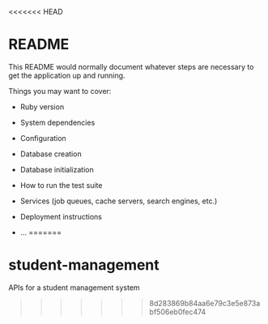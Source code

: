 <<<<<<< HEAD
# README

This README would normally document whatever steps are necessary to get the
application up and running.

Things you may want to cover:

* Ruby version

* System dependencies

* Configuration

* Database creation

* Database initialization

* How to run the test suite

* Services (job queues, cache servers, search engines, etc.)

* Deployment instructions

* ...
=======
# student-management
APIs for a student management system
>>>>>>> 8d283869b84aa6e79c3e5e873abf506eb0fec474
